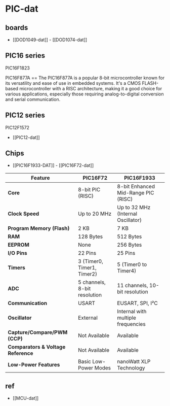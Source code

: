 
# PIC-dat 


## boards 

- [[DOD1049-dat]] - [[DOD1074-dat]]

## PIC16 series 

PIC16F1823

PIC16F877A == The PIC16F877A is a popular 8-bit microcontroller known for its versatility and ease of use in embedded systems. It's a CMOS FLASH-based microcontroller with a RISC architecture, making it a good choice for various applications, especially those requiring analog-to-digital conversion and serial communication. 

## PIC12 series 

PIC12F1572

- [[PIC12-dat]]

## Chips 



- [[PIC16F1933-DAT]] - [[PIC16F72-dat]]


| Feature                               | **PIC16F72**                               | **PIC16F1933**                           |
|-------------------------------------|-----------------------------------------|---------------------------------------|
| **Core**                            | 8-bit PIC (RISC)                         | 8-bit Enhanced Mid-Range PIC (RISC)   |
| **Clock Speed**                     | Up to 20 MHz                             | Up to 32 MHz (Internal Oscillator)    |
| **Program Memory (Flash)**          | 2 KB                                     | 7 KB                                  |
| **RAM**                             | 128 Bytes                                | 512 Bytes                             |
| **EEPROM**                          | None                                    | 256 Bytes                             |
| **I/O Pins**                        | 22 Pins                                 | 25 Pins                               |
| **Timers**                          | 3 (Timer0, Timer1, Timer2)              | 5 (Timer0 to Timer4)                  |
| **ADC**                             | 5 channels, 8-bit resolution            | 11 channels, 10-bit resolution       |
| **Communication**                   | USART                                   | EUSART, SPI, I²C                      |
| **Oscillator**                      | External                                | Internal with multiple frequencies    |
| **Capture/Compare/PWM (CCP)**       | Not Available                           | Available                             |
| **Comparators & Voltage Reference** | Not Available                           | Available                             |
| **Low-Power Features**              | Basic Low-Power Modes                   | nanoWatt XLP Technology               |


## ref 

- [[MCU-dat]]